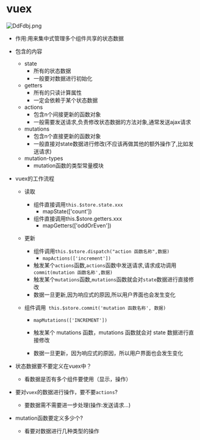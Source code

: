 # vuex

<img src="https://s3.ax1x.com/2020/11/25/DdFdbj.png" alt="DdFdbj.png" border="0" />

- 作用:用来集中式管理多个组件共享的状态数据
- 包含的内容
  - state
    - 所有的状态数据
    - 一般要对数据进行初始化
  - getters
    - 所有的只读计算属性
    - 一定会依赖于某个状态数据
  - actions
    - 包含n个间接更新的函数对象
    - 一般需要发送请求,负责修改状态数据的方法对象,通常发送ajax请求
  - mutations
    - 包含n个直接更新的函数对象
    - 一般直接对state数据进行修改(不应该再做其他的额外操作了,比如发送请求)
  - mutation-types
    - mutation函数的类型常量模块



- vuex的工作流程
  - 读取
    - 组件直接调用`this.$store.state.xxx`
      - mapState(['count'])
    - 组件直接调用this.$store.getters.xxx
      - mapGetters(['oddOrEven'])
    
  - 更新
    
    - 组件调用`this.$store.dispatch("action 函数名称",数据)`
      - `mapActions(['increment'])`
    - 触发某个`actions`函数,`actions`函数中发送请求,请求成功调用`commit(mutation 函数名称',数据)`
    - 触发某个`mutations`函数,`mutations`函数就会对`state`数据进行直接修改
    - 数据一旦更新,因为响应式的原因,所以用户界面也会发生变化
    
  - 组件调用` this.$store.commit('mutation 函数名称', 数据)`

    - `mapMutations(['INCREMENT'])`

    - 触发某个 mutations 函数，mutations 函数就会对 state 数据进行直接修改

    - 数据一旦更新，因为响应式的原因，所以用户界面也会发生变化

- 状态数据要不要定义在vuex中？
  - 看数据是否有多个组件要使用（显示，操作）
- 要对`vuex`的数据进行操作，要不要`actions`?
  - 要数据需不需要进一步处理(操作:发送请求...)
- mutation函数要定义多少个?
  - 看要对数据进行几种类型的操作

